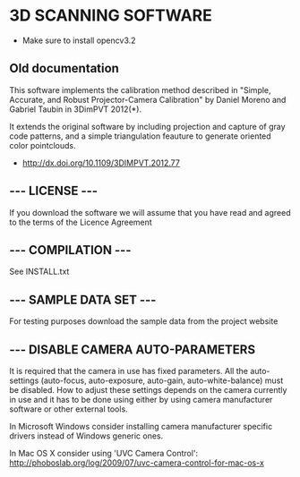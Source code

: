 # 3D SCANNING SOFTWARE

* Make sure to install opencv3.2 


## Old documentation
This software implements the calibration method described in "Simple, Accurate, and Robust 
Projector-Camera Calibration" by Daniel Moreno and Gabriel Taubin in 3DimPVT 2012(*). 

It extends the original software by including projection and capture of gray code patterns, 
and a simple triangulation feauture to generate oriented color pointclouds.

* http://dx.doi.org/10.1109/3DIMPVT.2012.77


## --- LICENSE ---

If you download the software we will assume that you have read and agreed to the terms of
the Licence Agreement


## --- COMPILATION ---

See INSTALL.txt


## --- SAMPLE DATA SET ---

For testing purposes download the sample data from the project website


## --- DISABLE CAMERA AUTO-PARAMETERS

It is required that the camera in use has fixed parameters. All the auto-settings (auto-focus,
auto-exposure, auto-gain, auto-white-balance) must be disabled. How to adjust these settings
depends on the camera currently in use and it has to be done using either by using 
camera manufacturer software or other external tools.

In Microsoft Windows consider installing camera manufacturer specific drivers instead 
of Windows generic ones.

In Mac OS X consider using 'UVC Camera Control':
 http://phoboslab.org/log/2009/07/uvc-camera-control-for-mac-os-x

